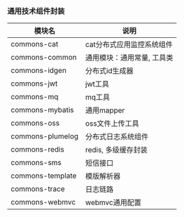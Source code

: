 ### 通用技术组件封装

模块名  | 说明|
---|---|
commons-cat | cat分布式应用监控系统组件 |
commons-common | 通用模块：通用常量, 工具类 |
commons-idgen | 分布式id生成器 |
commons-jwt | jwt工具 |
commons-mq | mq工具 |
commons-mybatis | 通用mapper |
commons-oss | oss文件上传工具 |
commons-plumelog | 分布式日志系统组件 |
commons-redis | redis, 多级缓存封装 |
commons-sms | 短信接口 |
commons-template | 模版解析器 |
commons-trace | 日志链路 |
commons-webmvc | webmvc通用配置 |
